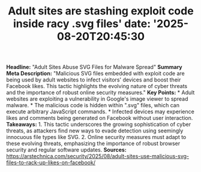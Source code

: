 ﻿---
title: "Adult sites are stashing exploit code inside racy .svg files'
date: '2025-08-20T20:45:30"
category: "Markets"
summary: ""
slug: "adult sites are stashing exploit code inside racy svg files"
source_urls:
  - "https://arstechnica.com/security/2025/08/adult-sites-use-malicious-svg-files-to-rack-up-likes-on-facebook/"
seo:
  title: "Adult sites are stashing exploit code inside racy .svg files | Hash n Hedge'
  description: '"
  keywords: ["news", "markets", "brief"]
---
**Headline:** "Adult Sites Abuse SVG Files for Malware Spread"  **Summary Meta Description:** "Malicious SVG files embedded with exploit code are being used by adult websites to infect visitors' devices and boost their Facebook likes. This tactic highlights the evolving nature of cyber threats and the importance of robust online security measures."  **Key Points:**  * Adult websites are exploiting a vulnerability in Google's image viewer to spread malware. * The malicious code is hidden within ".svg" files, which can execute arbitrary JavaScript commands. * Infected devices may experience likes and comments being generated on Facebook without user interaction.  **Takeaways:**  1. This tactic underscores the growing sophistication of cyber threats, as attackers find new ways to evade detection using seemingly innocuous file types like SVG. 2. Online security measures must adapt to these evolving threats, emphasizing the importance of robust browser security and regular software updates.  **Sources:**  https://arstechnica.com/security/2025/08/adult-sites-use-malicious-svg-files-to-rack-up-likes-on-facebook/ 

